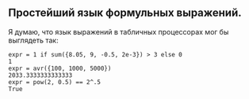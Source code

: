 ## Простейший язык формульных выражений.
Я думаю, что язык выражений в табличных процессорах мог бы выглядеть так:

```
expr = 1 if sum({8.05, 9, -0.5, 2e-3}) > 3 else 0
1
expr = avr({100, 1000, 5000})
2033.3333333333333
expr = pow(2, 0.5) == 2^.5
True
```
